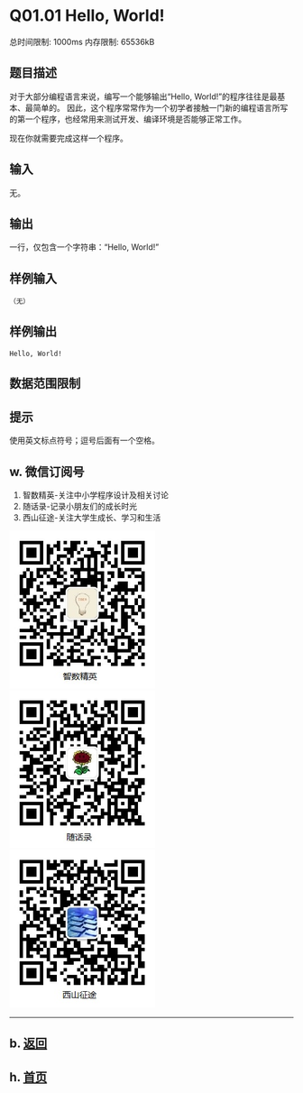 # Q01.01 Hello, World!

总时间限制: 1000ms 内存限制: 65536kB   

## 题目描述

对于大部分编程语言来说，编写一个能够输出“Hello, World!”的程序往往是最基本、最简单的。
因此，这个程序常常作为一个初学者接触一门新的编程语言所写的第一个程序，也经常用来测试开发、编译环境是否能够正常工作。

现在你就需要完成这样一个程序。

## 输入

无。

## 输出

一行，仅包含一个字符串：“Hello, World!”

## 样例输入

~~~
（无）
~~~

## 样例输出

~~~
Hello, World!
~~~

## 数据范围限制


## 提示

使用英文标点符号；逗号后面有一个空格。

## w. 微信订阅号

1. 智数精英-关注中小学程序设计及相关讨论
2. 随话录-记录小朋友们的成长时光
2. 西山征途-关注大学生成长、学习和生活

![欢迎关注“智数精英”订阅号](../../assets/me/img/idea8.jpg)
![欢迎关注“随话录”订阅号](../../assets/me/img/shl8.jpg)
![欢迎关注“西山征途”订阅号](../../assets/me/img/xszt8.jpg)

----------

## b. [返回](../)
    
## h. [首页](../../)

